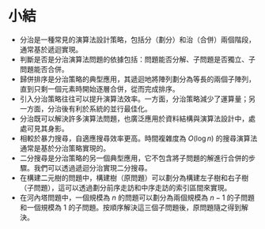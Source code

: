 # 小結

- 分治是一種常見的演算法設計策略，包括分（劃分）和治（合併）兩個階段，通常基於遞迴實現。
- 判斷是否是分治演算法問題的依據包括：問題能否分解、子問題是否獨立、子問題能否合併。
- 歸併排序是分治策略的典型應用，其遞迴地將陣列劃分為等長的兩個子陣列，直到只剩一個元素時開始逐層合併，從而完成排序。
- 引入分治策略往往可以提升演算法效率。一方面，分治策略減少了運算量；另一方面，分治後有利於系統的並行最佳化。
- 分治既可以解決許多演算法問題，也廣泛應用於資料結構與演算法設計中，處處可見其身影。
- 相較於暴力搜尋，自適應搜尋效率更高。時間複雜度為 $O(\log n)$ 的搜尋演算法通常是基於分治策略實現的。
- 二分搜尋是分治策略的另一個典型應用，它不包含將子問題的解進行合併的步驟。我們可以透過遞迴分治實現二分搜尋。
- 在構建二元樹的問題中，構建樹（原問題）可以劃分為構建左子樹和右子樹（子問題），這可以透過劃分前序走訪和中序走訪的索引區間來實現。
- 在河內塔問題中，一個規模為 $n$ 的問題可以劃分為兩個規模為 $n-1$ 的子問題和一個規模為 $1$ 的子問題。按順序解決這三個子問題後，原問題隨之得到解決。
